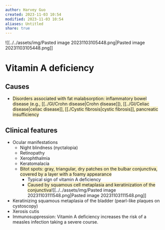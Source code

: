 ```yaml
---
author: Harvey Guo
created: 2023-11-03 10:54
modified: 2023-11-03 10:54
aliases: Untitled
share: true
---
```


![[../../assets/img/Pasted image 20231103105448.png|Pasted image 20231103105448.png]]
# Vitamin A deficiency
## Causes
- <span style="background:rgba(240, 200, 0, 0.2)">Disorders associated with fat malabsorption: inflammatory bowel disease (e.g., [[../GI/Crohn disease|Crohn disease]]), [[../GI/Celiac disease|celiac disease]], [[./Cystic fibrosis|cystic fibrosis]], pancreatic insufficiency</span>
## Clinical features
- Ocular manifestations
	- Night blindness (nyctalopia)
	- Retinopathy
	- Xerophthalmia
	- Keratomalacia
	- <span style="background:rgba(240, 200, 0, 0.2)">Bitot spots: gray, triangular, dry patches on the bulbar conjunctiva, covered by a layer with a foamy appearance </span>
		- Typical sign of vitamin A deficiency
		- <span style="background:rgba(240, 200, 0, 0.2)">Caused by squamous cell metaplasia and keratinization of the conjunctiva</span>![[../../assets/img/Pasted image 20231103111548.png|Pasted image 20231103111548.png]]
- Keratinizing squamous metaplasia of the bladder (pearl-like plaques on cystoscopy)
- Xerosis cutis
- Immunosuppression: Vitamin A deficiency increases the risk of a measles infection taking a severe course.